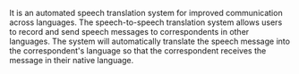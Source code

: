 It is an automated speech translation system for improved communication across languages.
The speech-to-speech translation system allows users to record and send speech messages to correspondents in other languages. The system will automatically translate the speech message into the correspondent's language so that the correspondent receives the message in their native language.
